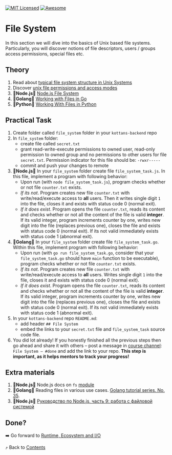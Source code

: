 [![MIT Licensed][icon-mit]][license]
[![Awesome][icon-awesome]][awesome]
&nbsp;&nbsp;&nbsp;&nbsp;&nbsp;&nbsp;

# File System

In this section we will dive into the basics of Unix based file systems. Particularly, you will discover
notions of file descriptors, users / groups access permissions, special files etc.

## Theory

1. Read about [typical file system structure in Unix Systems](https://www.geeksforgeeks.org/operating-system-unix-file-system/)
1. Discover [unix file permissions and access modes](https://www.tutorialspoint.com/unix/unix-file-permission.htm)
1. :vertical_traffic_light:**Node.js**:vertical_traffic_light: [Node.js File System](https://www.tutorialsteacher.com/nodejs/nodejs-file-system)
1. :vertical_traffic_light:**Golang**:vertical_traffic_light: [Working with Files in Go](https://www.devdungeon.com/content/working-files-go)
1. :vertical_traffic_light:**Python**:vertical_traffic_light: [Working With Files in Python](https://realpython.com/working-with-files-in-python/)

## Practical Task

1. Create folder called `file_system` folder in
   your `kottans-backend` repo
1. In `file_system` folder:
   - create file called `secret.txt`
   - grant read-write-execute permissions to owned user, read-only permission to owned group and no permissions to other users for file `secret.txt`. Permission indicator for this file should be: `-rwxr-----`
   - commit and push your changes to remote
1. :vertical_traffic_light:**Node.js**:vertical_traffic_light: In your `file_system` folder create file `file_system_task.js`. In this file, implement a program with following behavior:
   - Upon run (with `node file_system_task.js`), program checks whether or not file `counter.txt` exists.
   - _If its not_. Program creates new file `counter.txt` with write/read/execute access to **all** users. Then it writes single digit `1` into the file, closes it and exists with status code 0 (normal exit).
   - _If it does exist_. Program opens the file `counter.txt`, reads its content and checks whether or not all the content of the file is valid **integer**. If its valid integer, program increments counter by one, writes new digit into the file (replaces previous one), closes the file and exists with status code 0 (normal exit). If its not valid immediately exists with status code 1 (abnormal exit).
1. :vertical_traffic_light:**Golang**:vertical_traffic_light: In your `file_system` folder create file `file_system_task.go`. Within this file, implement program with following behavior:
   - Upon run (with `go run file_system_task.go`, consider that your `file_system_task.go` should have `main` function to be executable), program checks whether or not file `counter.txt` exists.
   - _If its not_. Program creates new file `counter.txt` with write/read/execute access to **all** users. Writes single digit `1` into the file, closes it and exists with status code 0 (normal exit).
   - _If it does exist_. Program opens the file `counter.txt`, reads its content and checks whether or not all the content of the file is valid **integer**. If its valid integer, program increments counter by one, writes new digit into the file (replaces previous one), closes the file and exists with status code 0 (normal exit). If its not valid immediately exists with status code 1 (abnormal exit).
1. In your `kottans-backend` repo `README.md`:
   - add header `## File System`
   - embed the links to your `secret.txt` file and `file_system_task` source code file.
1. You did lot already! If you honestly finished all the previous steps then go ahead
   and share it with others –
   post a message in [course channel](https://t.me/joinchat/Dqrdixe1c2K9bXUFBzNWtg):
   `File System — #done` and add the link to your repo. **This step is important, as it helps mentors to track your progress!**

## Extra materials

1. :vertical_traffic_light:**Node.js**:vertical_traffic_light: Node.js docs on `fs` [module](https://nodejs.org/api/fs.html)
2. :vertical_traffic_light:**Golang**:vertical_traffic_light: Reading files in various use cases. [Golang tutorial series. No. 35](https://golangbot.com/read-files/).
3. :vertical_traffic_light:**Node.js**:vertical_traffic_light: [Руководство по Node.js, часть 9: работа с файловой системой](https://habr.com/ru/company/ruvds/blog/424969/)

## Done?

➡️ Go forward to [Runtime, Ecosystem and I/O](runtime_and_ecosystem.md)

⤴️ Back to [Contents](../contents.md)

[chat]: https://tbd.com
[icon-chat]: https://img.shields.io/badge/chat-on%20telegram-blue.svg
[icon-mit]: https://img.shields.io/badge/license-MIT-blue.svg
[icon-awesome]: https://cdn.rawgit.com/sindresorhus/awesome/d7305f38d29fed78fa85652e3a63e154dd8e8829/media/badge.svg
[license]: https://github.com/Kottans/web/blob/master/LICENSE.md
[awesome]: https://github.com/sindresorhus/awesome
